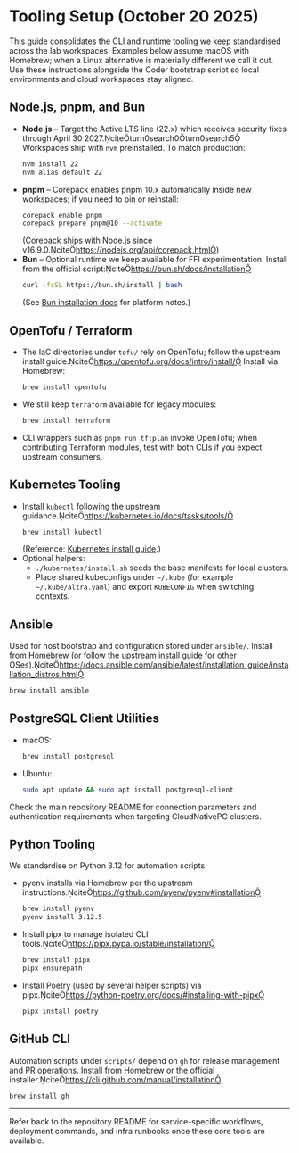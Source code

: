 # Tooling Setup (October 20 2025)

This guide consolidates the CLI and runtime tooling we keep standardised across the lab workspaces. Examples below assume macOS with Homebrew; when a Linux alternative is materially different we call it out. Use these instructions alongside the Coder bootstrap script so local environments and cloud workspaces stay aligned.

## Node.js, pnpm, and Bun

- **Node.js** – Target the Active LTS line (22.x) which receives security fixes through April 30 2027.citeturn0search0turn0search5  
  Workspaces ship with `nvm` preinstalled. To match production:
  ```bash
  nvm install 22
  nvm alias default 22
  ```
- **pnpm** – Corepack enables pnpm 10.x automatically inside new workspaces; if you need to pin or reinstall:  
  ```bash
  corepack enable pnpm
  corepack prepare pnpm@10 --activate
  ```
  (Corepack ships with Node.js since v16.9.0.citehttps://nodejs.org/api/corepack.html)
- **Bun** – Optional runtime we keep available for FFI experimentation. Install from the official script:citehttps://bun.sh/docs/installation  
  ```bash
  curl -fsSL https://bun.sh/install | bash
  ```  
  (See [Bun installation docs](https://bun.sh/docs/installation) for platform notes.)

## OpenTofu / Terraform

- The IaC directories under `tofu/` rely on OpenTofu; follow the upstream install guide.citehttps://opentofu.org/docs/intro/install/ Install via Homebrew:
  ```bash
  brew install opentofu
  ```
- We still keep `terraform` available for legacy modules:
  ```bash
  brew install terraform
  ```
- CLI wrappers such as `pnpm run tf:plan` invoke OpenTofu; when contributing Terraform modules, test with both CLIs if you expect upstream consumers.

## Kubernetes Tooling

- Install `kubectl` following the upstream guidance.citehttps://kubernetes.io/docs/tasks/tools/  
  ```bash
  brew install kubectl
  ```  
  (Reference: [Kubernetes install guide](https://kubernetes.io/docs/tasks/tools/).)
- Optional helpers:
  - `./kubernetes/install.sh` seeds the base manifests for local clusters.
  - Place shared kubeconfigs under `~/.kube` (for example `~/.kube/altra.yaml`) and export `KUBECONFIG` when switching contexts.

## Ansible

Used for host bootstrap and configuration stored under `ansible/`. Install from Homebrew (or follow the upstream install guide for other OSes).citehttps://docs.ansible.com/ansible/latest/installation_guide/installation_distros.html
```bash
brew install ansible
```

## PostgreSQL Client Utilities

- macOS:  
  ```bash
  brew install postgresql
  ```
- Ubuntu:  
  ```bash
  sudo apt update && sudo apt install postgresql-client
  ```
Check the main repository README for connection parameters and authentication requirements when targeting CloudNativePG clusters.

## Python Tooling

We standardise on Python 3.12 for automation scripts.

- pyenv installs via Homebrew per the upstream instructions.citehttps://github.com/pyenv/pyenv#installation
  ```bash
  brew install pyenv
  pyenv install 3.12.5
  ```
- Install pipx to manage isolated CLI tools.citehttps://pipx.pypa.io/stable/installation/
  ```bash
  brew install pipx
  pipx ensurepath
  ```
- Install Poetry (used by several helper scripts) via pipx.citehttps://python-poetry.org/docs/#installing-with-pipx  
  ```bash
  pipx install poetry
  ```

## GitHub CLI

Automation scripts under `scripts/` depend on `gh` for release management and PR operations. Install from Homebrew or the official installer.citehttps://cli.github.com/manual/installation
```bash
brew install gh
```

---

Refer back to the repository README for service-specific workflows, deployment commands, and infra runbooks once these core tools are available.
